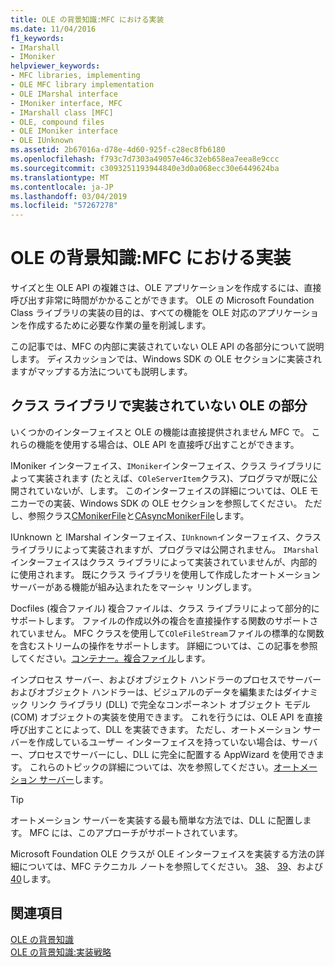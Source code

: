 ```yaml
---
title: OLE の背景知識:MFC における実装
ms.date: 11/04/2016
f1_keywords:
- IMarshall
- IMoniker
helpviewer_keywords:
- MFC libraries, implementing
- OLE MFC library implementation
- OLE IMarshal interface
- IMoniker interface, MFC
- IMarshall class [MFC]
- OLE, compound files
- OLE IMoniker interface
- OLE IUnknown
ms.assetid: 2b67016a-d78e-4d60-925f-c28ec8fb6180
ms.openlocfilehash: f793c7d7303a49057e46c32eb658ea7eea8e9ccc
ms.sourcegitcommit: c3093251193944840e3d0a068ecc30e6449624ba
ms.translationtype: MT
ms.contentlocale: ja-JP
ms.lasthandoff: 03/04/2019
ms.locfileid: "57267278"
---
```

# <a name="ole-background-mfc-implementation"></a>OLE の背景知識:MFC における実装

サイズと生 OLE API の複雑さは、OLE アプリケーションを作成するには、直接呼び出す非常に時間がかかることができます。 OLE の Microsoft Foundation Class ライブラリの実装の目的は、すべての機能を OLE 対応のアプリケーションを作成するために必要な作業の量を削減します。

この記事では、MFC の内部に実装されていない OLE API の各部分について説明します。 ディスカッションでは、Windows SDK の OLE セクションに実装されますがマップする方法についても説明します。

##  <a name="_core_portions_of_ole_not_implemented_by_the_class_library"></a> クラス ライブラリで実装されていない OLE の部分

いくつかのインターフェイスと OLE の機能は直接提供されません MFC で。 これらの機能を使用する場合は、OLE API を直接呼び出すことができます。

IMoniker インターフェイス、`IMoniker`インターフェイス、クラス ライブラリによって実装されます (たとえば、`COleServerItem`クラス)、プログラマが既に公開されていないが、します。 このインターフェイスの詳細については、OLE モニカーでの実装、Windows SDK の OLE セクションを参照してください。 ただし、参照クラス[CMonikerFile](../mfc/reference/cmonikerfile-class.md)と[CAsyncMonikerFile](../mfc/reference/casyncmonikerfile-class.md)します。

IUnknown と IMarshal インターフェイス、`IUnknown`インターフェイス、クラス ライブラリによって実装されますが、プログラマは公開されません。 `IMarshal`インターフェイスはクラス ライブラリによって実装されていませんが、内部的に使用されます。 既にクラス ライブラリを使用して作成したオートメーション サーバーがある機能が組み込まれたをマーシャ リングします。

Docfiles (複合ファイル) 複合ファイルは、クラス ライブラリによって部分的にサポートします。 ファイルの作成以外の複合を直接操作する関数のサポートされていません。 MFC クラスを使用して`COleFileStream`ファイルの標準的な関数を含むストリームの操作をサポートします。 詳細については、この記事を参照してください。[コンテナー。複合ファイル](../mfc/containers-compound-files.md)します。

インプロセス サーバー、およびオブジェクト ハンドラーのプロセスでサーバーおよびオブジェクト ハンドラーは、ビジュアルのデータを編集またはダイナミック リンク ライブラリ (DLL) で完全なコンポーネント オブジェクト モデル (COM) オブジェクトの実装を使用できます。 これを行うには、OLE API を直接呼び出すことによって、DLL を実装できます。 ただし、オートメーション サーバーを作成しているユーザー インターフェイスを持っていない場合は、サーバー、プロセスでサーバーにし、DLL に完全に配置する AppWizard を使用できます。 これらのトピックの詳細については、次を参照してください。[オートメーション サーバー](../mfc/automation-servers.md)します。

> [!TIP]
>  オートメーション サーバーを実装する最も簡単な方法では、DLL に配置します。 MFC には、このアプローチがサポートされています。

Microsoft Foundation OLE クラスが OLE インターフェイスを実装する方法の詳細については、MFC テクニカル ノートを参照してください。 [38](../mfc/tn038-mfc-ole-iunknown-implementation.md)、 [39](../mfc/tn039-mfc-ole-automation-implementation.md)、および[40](../mfc/tn040-mfc-ole-in-place-resizing-and-zooming.md)します。

## <a name="see-also"></a>関連項目

[OLE の背景知識](../mfc/ole-background.md)<br/>
[OLE の背景知識:実装戦略](../mfc/ole-background-implementation-strategies.md)
